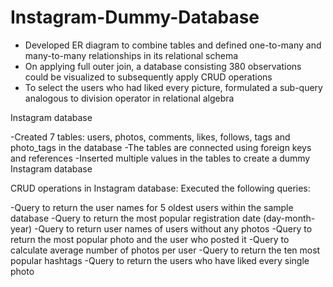 # Instagram-Dummy-Database
- Developed ER diagram to combine tables and defined one-to-many and many-to-many relationships in its     relational schema
- On applying full outer join, a database consisting 380 observations could be visualized to               subsequently apply CRUD operations
- To select the users who had liked every picture, formulated a sub-query analogous to division operator   in relational algebra

Instagram database

-Created 7 tables: users, photos, comments, likes, follows, tags and photo_tags in the database
-The tables are connected using foreign keys and references
-Inserted multiple values in the tables to create a dummy Instagram database

CRUD operations in Instagram database: Executed the following queries:

-Query to return the user names for 5 oldest users within the sample database
-Query to return the most popular registration date (day-month-year)
-Query to return user names of users without any photos
-Query to return the most popular photo and the user who posted it
-Query to calculate average number of photos per user
-Query to return the ten most popular hashtags
-Query to return the users who have liked every single photo

